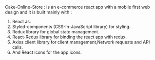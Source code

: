 Cake-Online-Store : is an e-commerce react app with a mobile first web design and it is built mainly with :
1. React Js.
2. Styled-components (CSS-In-JavaScript library) for styling.
3. Redux library for global state management.
4. React-Redux library for binding the react app with redux.
7. Axios client library for client management,Network requests and API calls.
6. And React Icons for the app icons.